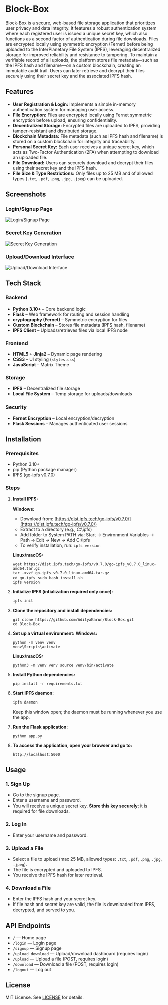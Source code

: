# Block-Box

Block-Box is a secure, web-based file storage application that prioritizes user privacy and data integrity. It features a robust authentication system where each registered user is issued a unique secret key, which also functions as a second factor of authentication during file downloads. Files are encrypted locally using symmetric encryption (Fernet) before being uploaded to the InterPlanetary File System (IPFS), leveraging decentralized storage for improved reliability and resistance to tampering. To maintain a verifiable record of all uploads, the platform stores file metadata—such as the IPFS hash and filename—on a custom blockchain, creating an immutable audit trail. Users can later retrieve and decrypt their files securely using their secret key and the associated IPFS hash.

## Features

- **User Registration & Login:** Implements a simple in-memory authentication system for managing user access.
- **File Encryption:** Files are encrypted locally using Fernet symmetric encryption before upload, ensuring confidentiality.
- **Decentralized Storage:** Encrypted files are uploaded to IPFS, providing tamper-resistant and distributed storage.
- **Blockchain Metadata:** File metadata (such as IPFS hash and filename) is stored on a custom blockchain for integrity and traceability.
- **Personal Secret Key:** Each user receives a unique secret key, which acts as Two-Factor Authentication (2FA) when attempting to download an uploaded file.
- **File Download:** Users can securely download and decrypt their files using their secret key and the IPFS hash.
- **File Size & Type Restrictions:** Only files up to 25 MB and of allowed types (`.txt`, `.pdf`, `.png`, `.jpg`, `.jpeg`) can be uploaded.

## Screenshots

### Login/Signup Page
![Login/Signup Page](assets/img_1.png)

### Secret Key Generation
![Secret Key Generation](assets/img_2.png)

### Upload/Download Interface
![Upload/Download Interface](assets/img_3.png)

## Tech Stack

### Backend
- **Python 3.10+** – Core backend logic
- **Flask** – Web framework for routing and session handling
- **cryptography (Fernet)** – Symmetric encryption for files
- **Custom Blockchain** – Stores file metadata (IPFS hash, filename)
- **IPFS Client** – Uploads/retrieves files via local IPFS node

### Frontend
- **HTML5 + Jinja2** – Dynamic page rendering
- **CSS3** – UI styling (`styles.css`)
- **JavaScript** – Matrix Theme

### Storage
- **IPFS** – Decentralized file storage 
- **Local File System** – Temp storage for uploads/downloads

### Security
- **Fernet Encryption** – Local encryption/decryption
- **Flask Sessions** – Manages authenticated user sessions

## Installation

### Prerequisites
- Python 3.10+
- pip (Python package manager)
- IPFS (go-ipfs v0.7.0)

### Steps

1. **Install IPFS:**
   
   **Windows:**
   - Download from: [https://dist.ipfs.tech/go-ipfs/v0.7.0/](https://dist.ipfs.tech/go-ipfs/v0.7.0/)
   - Extract to a directory (e.g., C:\ipfs)
   - Add folder to System PATH via: Start → Environment Variables → Path → Edit → New → Add C:\ipfs
   - To verify installation, run: ```ipfs version```

   **Linux/macOS:** <pre>```wget https://dist.ipfs.tech/go-ipfs/v0.7.0/go-ipfs_v0.7.0_linux-amd64.tar.gz```
   ```tar -xvzf go-ipfs_v0.7.0_linux-amd64.tar.gz```
   ```cd go-ipfs```
   ```sudo bash install.sh```
   ```ipfs version```</pre>

2. **Initialize IPFS (intialization required only once):**  <pre>```ipfs init```</pre>

3. **Clone the repository and install dependencies:**  <pre>```git clone https://github.com/AdityaKarun/Block-Box.git```
   ```cd Block-Box```</pre>

4. **Set up a virtual environment:**
   **Windows:** <pre>```python -m venv venv```
   ```venv\Scripts\activate```</pre>

   **Linux/macOS:** <pre>```python3 -m venv venv
   source venv/bin/activate```</pre>
   
5. **Install Python dependencies:** <pre>```pip install -r requirements.txt```</pre>

6. **Start IPFS daemon:** <pre>```ipfs daemon```</pre>
   Keep this window open; the daemon must be running whenever you use the app.

7. **Run the Flask application:** <pre>```python app.py```</pre>

8. **To access the application, open your browser and go to:** <pre>```http://localhost:5000```</pre>

## Usage

### 1. Sign Up
- Go to the signup page.
- Enter a username and password.
- You will receive a unique secret key. **Store this key securely**; it is required for file downloads.

### 2. Log In
- Enter your username and password.

### 3. Upload a File
- Select a file to upload (max 25 MB, allowed types: `.txt`, `.pdf`, `.png`, `.jpg`, `.jpeg`).
- The file is encrypted and uploaded to IPFS.
- You receive the IPFS hash for later retrieval.

### 4. Download a File
- Enter the IPFS hash and your secret key.
- If file hash and secret key are valid, the file is downloaded from IPFS, decrypted, and served to you.

## API Endpoints

- `/` — Home page
- `/login` — Login page
- `/signup` — Signup page
- `/upload_download` — Upload/download dashboard (requires login)
- `/upload` — Upload a file (POST, requires login)
- `/download` — Download a file (POST, requires login)
- `/logout` — Log out


## License

MIT License. See [LICENSE](go-ipfs/LICENSE) for details.
